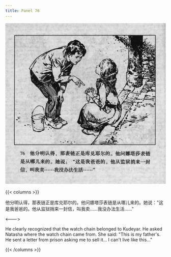 ```yaml
---
title: Panel 76
---
```


![biao page](./../../images/biao/seifert0726_biao_0080_076.jpg)

{{< columns >}}

他分明认得，那表链正是库兑耶尔的。他问娜塔莎表链是从哪儿来的。她说："这是我爸爸的。他从监狱捎来一封信，叫我卖......我没办法生活......"

<--->

He clearly recognized that the watch chain belonged to Kudeyar. He asked Natasha where the watch chain came from. She said: "This is my father\'s. He sent a letter from prison asking me to sell it… I can't live like this…"

{{< /columns >}}
